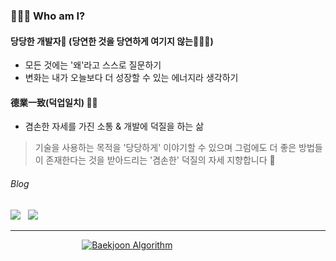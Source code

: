 ### 💁🏻‍♂️ Who am I?
#### 당당한 개발자🥕 (당연한 것을 당연하게 여기지 않는👨🏻‍💻)

- 모든 것에는 '왜'라고 스스로 질문하기
- 변화는 내가 오늘보다 더 성장할 수 있는 에너지라 생각하기

#### 德業一致(덕업일치) 🏃🏻
- 겸손한 자세를 가진 소통 & 개발에 덕질을 하는 삶

> 기술을 사용하는 목적을 '당당하게' 이야기할 수 있으며
> 그럼에도 더 좋은 방법들이 존재한다는 것을 받아드리는 '겸손한' 덕질의 자세 지향합니다 🎯

###### Blog
<a href="https://velog.io/@waterkite22" target="_blank">
  <img src="https://img.shields.io/badge/Vlog-20C996?style=flat-square&logo=Vimeo&logoColor=white"/></a>
</a>
&nbsp;
<a href="https://medium.com/@gsy4568">
  <img src="https://img.shields.io/badge/Medium-000000?style=flat-square&logo=Medium&logoColor=white"/></a>
</a>

--------------------

&nbsp; &nbsp; &nbsp; &nbsp; &nbsp;&nbsp; &nbsp; &nbsp; &nbsp; &nbsp; &nbsp; &nbsp; &nbsp; &nbsp; &nbsp;
[![Baekjoon Algorithm](http://mazassumnida.wtf/api/v2/generate_badge?boj=gsy4568)](https://solved.ac/gsy4568/)

